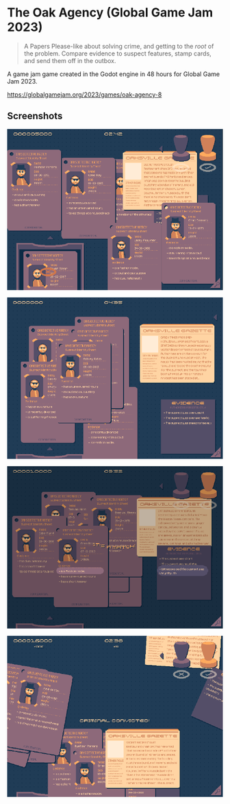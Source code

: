 # The Oak Agency (Global Game Jam 2023)
>A Papers Please-like about solving crime, and getting to the _root_ of the problem. Compare evidence to suspect features, stamp cards, and send them off in the outbox.

A game jam game created in the Godot engine in 48 hours for Global Game Jam 2023.

https://globalgamejam.org/2023/games/oak-agency-8

## Screenshots

![image](./Screenshots/GGJ23-3.png)

![image](./Screenshots/GGJ23-1.png)

![image](./Screenshots/GGJ23-2.png)

![image](./Screenshots/GGJ23-4.png)